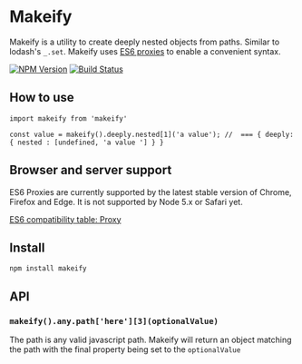 # Makeify

Makeify is a utility to create deeply nested objects from paths. Similar to lodash's `_.set`. Makeify uses [ES6 proxies](https://developer.mozilla.org/en/docs/Web/JavaScript/Reference/Global_Objects/Proxy) to enable a convenient syntax.

[![NPM Version][npm-image]][npm-url] [![Build Status](https://travis-ci.org/johnste/makeify.svg?branch=master)](https://travis-ci.org/johnste/makeify)

## How to use

```
import makeify from 'makeify'

const value = makeify().deeply.nested[1]('a value'); //  === { deeply: { nested : [undefined, 'a value '] } }

```

## Browser and server support

ES6 Proxies are currently supported by the latest stable version of Chrome, Firefox and Edge. It is not supported by Node 5.x or Safari yet.

[ES6 compatibility table: Proxy](http://kangax.github.io/compat-table/es6/#test-Proxy)

## Install

`npm install makeify`

## API

### `makeify().any.path['here'][3](optionalValue)`

The path is any valid javascript path. Makeify will return an object matching the path with the final property being set to the `optionalValue`

[npm-image]: https://img.shields.io/npm/v/makeify.svg
[npm-url]: https://npmjs.org/package/makeify

